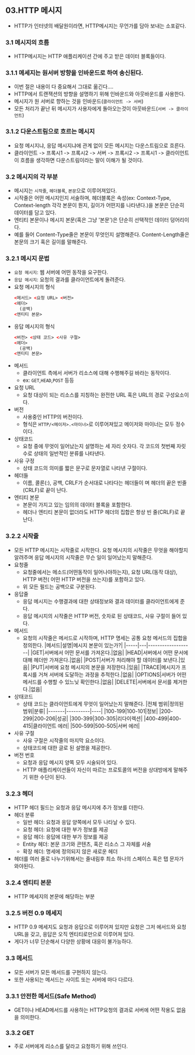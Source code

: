 ## 03.HTTP 메시지
  - HTTP가 인터넷의 배달원이라면, HTTP메시지는 무언가를 담아 보내는 소포같다.  
### 3.1 메시지의 흐름
  - HTTP메시지는 HTTP 애플리케이션 간에 주고 받은 데이터 블록들이다.
### 3.1.1 메세지는 원서버 방향을 인바운드로 하여 송신된다.
  - 이번 절은 내용이 다 중요해서 그대로 옮긴다....
  - HTTP에서 트랜잭션의 방향을 설명하기 위해 인바운드와 아웃바운드를 사용한다.
  - 메시지가 원 서버로 향하는 것을 인바운드(`클라이언트 -> 서버`)
  - 모든 처리가 끝난 뒤 메시지가 사용자에게 돌아오는것이 아웃바운드(`서버 -> 클라이언트`)
### 3.1.2 다운스트림으로 흐르는 메시지
  - 요청 메시지냐, 응답 메시지냐에 관계 없이 모든 메시지는 다운스트림으로 흐른다.
  - 클라이언트 -> 프록시1 -> 프록시2 -> 서버 -> 프록시2 -> 프록시1 -> 클라이언트 이 흐름을 생각하면 다운스트림이라는 말이 이해가 될 것이다.
### 3.2 메시지의 각 부분
  - 메시지는 `시작줄`, `헤더블록`, `본문`으로 이루어져있다.
  - 시작줄은 어떤 메시지인지 서술하며, 헤더블록은 속성(ex: Context-Type, Context-length 각각 본문이 뭔지, 길이가 어떤지를 나타낸다.)을 본문은 단순히 데이터를 담고 있다.
  - 엔티티 본문이나 메시지 본문(혹은 그냥 '본문')은 단순히 선택적인 데이터 덩어리이다.
  - 예를 들어 Content-Type줄은 본문이 무엇인지 설명해준다. Content-Length줄은 본문의 크기 혹은 길이를 말해준다.
### 3.2.1 메시지 문법
  - `요청 메시지`: 웹 서버에 어떤 동작을 요구한다.
  - `응답 메시지`: 요청의 결과를 클라이언트에게 돌려준다.
  - 요청 메시지의 형식
    ```html
    <메서드> <요청 URL> <버전>
    <헤더>
      (공백)
    <엔티티 본문>
    ```
  - 응답 메시지의 형식
    ```html
    <버전> <상태 코드> <사유 구절>
    <헤더>
      (공백)
    <엔티티 본문>
    ```
  - 메서드
    - 클라이언트 측에서 서버가 리소스에 대해 수행해주길 바라는 동작이다.
    - ex: `GET`,`HEAD`,`POST` 등등
  - 요청 URL
    - 요청 대상이 되는 리소스를 지칭하는 완전한 URL 혹은 URL의 경로 구성요소이다.
  - 버전
    - 사용중인 HTTP의 버전이다. 
    - 형식은  `HTTP/<메이저>.<마이너>`로 이루어져있고 메이저와 마이너는 모두 정수이다.
  - 상태코드
    - 요청 중에 무엇이 일어났는지 설명하는 세 자리 숫자다. 각 코드의 첫번째 자릿수로 상태의 일반적인 분류를 나타낸다.
  - 사유 구정
    - 상태 코드의 의미를 짧은 문구로 문자열로 나타낸 구절이다.
  - 헤더들
    - 이름, 콜론(:), 공백, CRLF가 순서대로 나타다는 헤더들이 며 헤더의 끝은 빈줄(CRLF)로 끝이 난다.
  - 엔티티 본문
    - 본문이 가지고 있는 임의의 데이터 블록을 포함한다.
    - 헤더나 엔티티 본문이 없더라도 HTTP 헤더의 집합은 항상 빈 줄(CRLF)로 끝난다.
### 3.2.2 시작줄
  - 모든 HTTP 메시지는 시작줄로 시작한다. 요청 메시지의 시작줄은 무엇을 해야할지 알려주며 응답 메시지의 시작줄은 무슨 일이 일어났는지 말해준다.
  - 요청줄
    - 요청줄에서는 메소드(어떤동작이 일어나야하는지), 요청 URL(동작 대상), HTTP 버전( 어떤 HTTP 버전을 쓰는지)를 포함하고 있다.
    - 위 모든 필드는 공백으로 구분된다.
  - 응답줄
    - 응답 메시지는 수행결과에 대한 상태정보와 결과 데이터를 클라이언트에게 준다.
    - 응답 메시지의 시작줄은 HTTP 버전, 숫자로 된 상태코드, 사유 구절이 들어 있다.
  - 메서드
    - 요청의 시작줄은 메서드로 시작하며, HTTP 명세는 공통 요청 메서드의 집합을 정의한다.
      |메서드|설명|메시지 본문이 있는가?|
      |-----|---|-------------------|
      |GET|서버에서 어떤 문서를 가져온다.|없음|
      |HEAD|서버에서 어떤 문서에 대해 헤더만 가져온다.|없음|
      |POST|서버가 처리해야 할 데이터를 보낸다.|있음|
      |PUT|서버에 요청 메시지의 본문을 저장한다.|있음|
      |TRACE|메시지가 프록시를 거쳐 서버에 도달하는 과정을 추적한다.|없음|
      |OPTIONS|서버가 어떤 메서드를 수행할 수 있느닞 확인한다.|없음|
      |DELETE|서버에서 문서를 제거한다.|없음|
  - 상태코드
    - 상태 코드는 클라이언트에게 무엇이 일어났는지 말해준다.
      |전체 범위|정의된 범위|분류|
      |-------|----------|----|
      |100-199|100-101|정보|
      |200-299|200-206|성공|
      |300-399|300-305|리다이렉션|
      |400-499|400-415|클라이언트 에러|
      |500-599|500-505|서버 에러|
  - 사유 구절
    - 사유 구절은 시작줄의 마지막 요소이다.
    - 상태코드에 대한 글로 된 설명을 제공한다.
  - 버전 번호
    - 요청과 응답 메시지 양쪽 모두 시술되어 있다.
    - HTTP 애플리케이션들이 자신이 따르는 프로토콜의 버전을 상대방에게 말해주기 위한 수단이 된다.
### 3.2.3 헤더
  - HTTP 헤더 필드는 요청과 응답 메시지에 추가 정보를 더한다.
  - 헤더 분류
    - 일반 헤더: 요청과 응답 양쪽에서 모두 나타날 수 있다.
    - 요청 헤더: 요청에 대한 부가 정보를 제공
    - 응답 헤더: 응답에 대한 부가 정보를 제공
    - Entity 헤더: 본문 크기와 콘텐츠, 혹은 리소스 그 자체를 서술
    - 확장 헤더: 명세에 정의되지 않은 새로운 헤더
  - 헤더를 여러 줄로 나누기위해서는 줄내림후 최소 하나의 스페이스 혹은 탭 문자가 와야된다.
### 3.2.4 엔티티 본문
  - HTTP 메세지의 본문에 해당하는 부분
### 3.2.5 버전 0.9 메세지
  - HTTP 0.9 메세지도 요청과 응답으로 이루어져 있지만 요청은 그저 에서드와 요청URL을 갖고, 응답은 오직 엔티티로만으로 이루어져 있다.
  - 게다가 너무 단순해서 다양한 상황에 대응이 불가능하다.
### 3.3 메서드
  - 모든 서버가 모든 메서드를 구현하지 않는다.
  - 또한 사용되는 메서드는 사이트 또는 서버에 마다 다르다.
### 3.3.1 안전한 메서드(Safe Method)
  - GET이나 HEAD메서드를 사용하는 HTTP요청의 결과로 서버에 어떤 작용도 없음을 의미한다.
### 3.3.2 GET
  - 주로 서버에게 리소스를 달라고 요청하기 위해 쓰인다.

